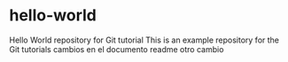 # hello-world
Hello World repository for Git tutorial
This is an example repository for the Git tutorials
cambios en el documento readme
otro cambio
